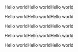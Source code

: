 
Hello worldHello worldHello world


Hello worldHello worldHello world


Hello worldHello worldHello world


Hello worldHello worldHello world


Hello worldHello worldHello world